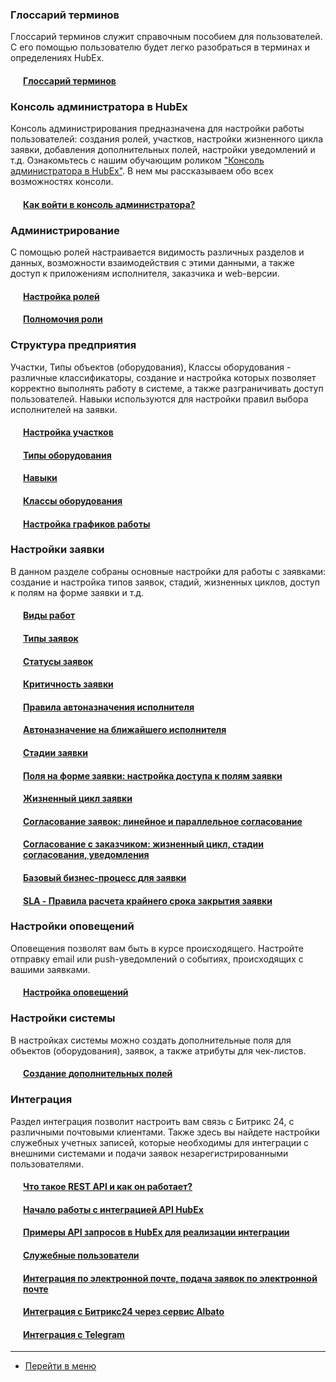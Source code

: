 <script type="text/javascript" >
   (function(m,e,t,r,i,k,a){m[i]=m[i]||function(){(m[i].a=m[i].a||[]).push(arguments)};
   m[i].l=1*new Date();k=e.createElement(t),a=e.getElementsByTagName(t)[0],k.async=1,k.src=r,a.parentNode.insertBefore(k,a)})
   (window, document, "script", "https://mc.yandex.ru/metrika/tag.js", "ym");
   ym('{{ site.yandex_metric }}', "init", {
        id:'{{ site.yandex_metric }}',
        clickmap:true,
        trackLinks:true,
        accurateTrackBounce:true,
        webvisor:true
   });
</script>
<noscript><div><img src="https://mc.yandex.ru/watch/'{{ site.yandex_metric }}'" style="position:absolute; left:-9999px;" alt="" /></div></noscript>
<!-- /Yandex.Metrika counter -->
<link rel="stylesheet" type="text/css" href="/assets/css/styles.css">


### Глоссарий терминов
Глоссарий терминов служит справочным пособием для пользователей. С его помощью пользователю будет легко разобраться в терминах и определениях HubEx.
<h4 style="padding-left: 20px;"><a href="/docs/FAQ/RU/user/Glossary.html">Глоссарий терминов</a></h4>


### Консоль администратора в HubEx
Консоль администрирования предназначена для настройки работы пользователей: создания ролей, участков, настройки жизненного цикла заявки, добавления дополнительных полей, настройки уведомлений и т.д. Ознакомьтесь с нашим обучающим роликом <a href="https://youtu.be/5qsg9aUpIlw" target="_blank">"Консоль администратора в HubEx"</a>. В нем мы рассказываем обо всех возможностях консоли.

<h4 style="padding-left: 20px;"><a href="/docs/FAQ/RU/admin/HowToEnterTheAdmin.html">Как войти в консоль администратора?</a></h4>

### Администрирование
С помощью ролей настраивается видимость различных разделов и данных, возможности взаимодействия с этими данными, а также доступ к приложениям исполнителя, заказчика и web-версии.

<h4 style="padding-left: 20px;"><a href="/docs/FAQ/RU/admin/Roles.html">Настройка ролей</a></h4>
<h4 style="padding-left: 20px;"><a href="/docs/FAQ/RU/admin/Powers.html">Полномочия роли</a></h4>

### Структура предприятия
Участки, Типы объектов (оборудования), Классы оборудования - различные классификаторы, создание и настройка которых позволяет корректно выполнять работу в системе, а также разграничивать доступ пользователей. Навыки используются для настройки правил выбора исполнителей на заявки.

<h4 style="padding-left: 20px;"><a href="/docs/FAQ/RU/admin/Places.html">Настройка участков</a></h4>
<h4 style="padding-left: 20px;"><a href="/docs/FAQ/RU/admin/ObjectsType.html">Типы оборудования</a></h4>
<h4 style="padding-left: 20px;"><a href="/docs/FAQ/RU/admin/Skills.html">Навыки</a></h4>
<h4 style="padding-left: 20px;"><a href="/docs/FAQ/RU/admin/ObjectClass.html">Классы оборудования</a></h4>
<h4 style="padding-left: 20px;"><a href="/docs/FAQ/RU/admin/WorkSchedule.html">Настройка графиков работы</a></h4>

### Настройки заявки
В данном разделе собраны основные настройки для работы с заявками: создание и настройка типов заявок, стадий, жизненных циклов, доступ к полям на форме заявки и т.д. 

<h4 style="padding-left: 20px;"><a href="/docs/FAQ/RU/admin/WorkType.html">Виды работ</a></h4>
<h4 style="padding-left: 20px;"><a href="/docs/FAQ/RU/admin/TicketType.html">Типы заявок</a></h4>
<h4 style="padding-left: 20px;"><a href="/docs/FAQ/RU/admin/StatusType.html">Статусы заявок</a></h4>
<!--<h4 style="padding-left: 20px;"><a href="/docs/FAQ/RU/admin/Actuality.html">Актуальность заявки</a></h4> НЕАКТУАЛЬНАЯ СТАТЬЯ коммент от 09.04.2021-->
<h4 style="padding-left: 20px;"><a href="/docs/FAQ/RU/admin/Criticality.html">Критичность заявки</a></h4>
<h4 style="padding-left: 20px;"><a href="/docs/FAQ/RU/admin/RulesOfChoice.html">Правила автоназначения исполнителя</a></h4>
<h4 style="padding-left: 20px;"><a href="/docs/FAQ/RU/user/RulesOfChoiceGEO.html">Автоназначение на ближайшего исполнителя</a></h4>
<h4 style="padding-left: 20px;"><a href="/docs/FAQ/RU/admin/StageType.html">Стадии заявки</a></h4>
<h4 style="padding-left: 20px;"><a href="/docs/FAQ/RU/admin/ElementsOfInterface.html">Поля на форме заявки: настройка доступа к полям заявки</a></h4>
<h4 style="padding-left: 20px;"><a href="/docs/FAQ/RU/admin/TicketLifeCycle.html">Жизненный цикл заявки</a></h4>
<h4 style="padding-left: 20px;"><a href="/docs/FAQ/RU/admin/TicketsAgreement.html">Согласование заявок: линейное и параллельное согласование</a></h4>
<h4 style="padding-left: 20px;"><a href="/docs/FAQ/RU/admin/CustomerAgreement.html">Согласование с заказчиком: жизненный цикл, стадии согласования, уведомления</a></h4>
<h4 style="padding-left: 20px;"><a href="/docs/FAQ/RU/admin/BusinessProcess.html">Базовый бизнес-процесс для заявки</a></h4>
<h4 style="padding-left: 20px;"><a href="/docs/FAQ/RU/admin/SLA.html">SLA - Правила расчета крайнего срока закрытия заявки</a></h4>


<!--Для плашки UPD для статей <span class="updated-badge" title="15.12.2021"></span>-->


### Настройки оповещений
Оповещения позволят вам быть в курсе происходящего. Настройте отправку email или push-уведомлений о событиях, происходящих с вашими заявками.

<h4 style="padding-left: 20px;"><a href="/docs/FAQ/RU/admin/Notifications.html">Настройка оповещений</a></h4>

### Настройки системы
В настройках системы можно создать дополнительные поля для объектов (оборудования), заявок, а также атрибуты для чек-листов.
<h4 style="padding-left: 20px;"><a href="/docs/FAQ/RU/user/AdditionalFields.html">Создание дополнительных полей</a></h4>

### Интеграция
Раздел интеграция позволит настроить вам связь с Битрикс 24, с различными почтовыми клиентами. Также здесь вы найдете настройки служебных учетных записей, которые необходимы для интеграции с внешними системами и подачи заявок незарегистрированными пользователями.
<h4 style="padding-left: 20px;"><a href="/docs/FAQ/RU/admin//RESTAPI.html">Что такое REST API и как он работает?</a></h4>
<h4 style="padding-left: 20px;"><a href="/docs/FAQ/RU/admin//StartIntegrationAPI.html">Начало работы с интеграцией API HubEx</a></h4>
<h4 style="padding-left: 20px;"><a href="/docs/FAQ/RU/admin//ExampleRequestsAPI.html">Примеры API запросов в HubEx для реализации интеграции</a></h4>
<h4 style="padding-left: 20px;"><a href="/docs/FAQ/RU/admin/ServiceUsers.html">Служебные пользователи</a></h4>
<h4 style="padding-left: 20px;"><a href="/docs/FAQ/RU/admin/TicketMail.html">Интеграция по электронной почте, подача заявок по электронной почте</a></h4>
<h4 style="padding-left: 20px;"><a href="/docs/FAQ/RU/admin/Integration.html">Интеграция с Битрикс24 через сервис Albato</a></h4>
<h4 style="padding-left: 20px;"><a href="/docs/FAQ/RU/admin/TelegramIntegration.html">Интеграция с Telegram</a></h4>

____
- [Перейти в меню](http://wiki.hubex.ru)

